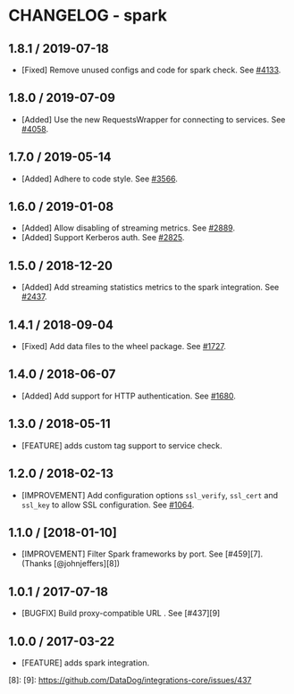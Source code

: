 # CHANGELOG - spark

## 1.8.1 / 2019-07-18

* [Fixed] Remove unused configs and code for spark check. See [#4133](https://github.com/DataDog/integrations-core/pull/4133).

## 1.8.0 / 2019-07-09

* [Added] Use the new RequestsWrapper for connecting to services. See [#4058](https://github.com/DataDog/integrations-core/pull/4058).

## 1.7.0 / 2019-05-14

* [Added] Adhere to code style. See [#3566](https://github.com/DataDog/integrations-core/pull/3566).

## 1.6.0 / 2019-01-08

* [Added] Allow disabling of streaming metrics. See [#2889][1].
* [Added] Support Kerberos auth. See [#2825][2].

## 1.5.0 / 2018-12-20

* [Added] Add streaming statistics metrics to the spark integration. See [#2437][3].

## 1.4.1 / 2018-09-04

* [Fixed] Add data files to the wheel package. See [#1727][4].

## 1.4.0 / 2018-06-07

* [Added] Add support for HTTP authentication. See [#1680][5].

## 1.3.0 / 2018-05-11

* [FEATURE] adds custom tag support to service check.

## 1.2.0 / 2018-02-13

* [IMPROVEMENT] Add configuration options `ssl_verify`, `ssl_cert` and `ssl_key` to allow SSL configuration. See [#1064][6].

## 1.1.0 / [2018-01-10]

* [IMPROVEMENT] Filter Spark frameworks by port. See [#459][7].  (Thanks [@johnjeffers][8])

## 1.0.1 / 2017-07-18

* [BUGFIX] Build proxy-compatible URL . See [#437][9]

## 1.0.0 / 2017-03-22

* [FEATURE] adds spark integration.

<!--- The following link definition list is generated by PimpMyChangelog --->
[1]: https://github.com/DataDog/integrations-core/pull/2889
[2]: https://github.com/DataDog/integrations-core/pull/2825
[3]: https://github.com/DataDog/integrations-core/pull/2437
[4]: https://github.com/DataDog/integrations-core/pull/1727
[5]: https://github.com/DataDog/integrations-core/pull/1680
[6]: 
[7]: 
[8]: 
[9]: https://github.com/DataDog/integrations-core/issues/437
